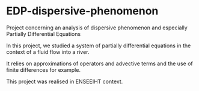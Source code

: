 # EDP-dispersive-phenomenon
Project concerning an analysis of dispersive phenomenon and especially Partially Differential Equations 

In this project, we studied a system of partially differential equations in the context of a fluid flow into a river.

It relies on approximations of operators and advective terms and the use of finite differences for example. 

This project was realised in ENSEEIHT context. 
